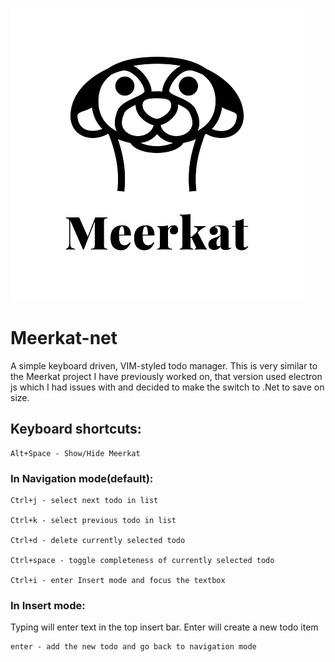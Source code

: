 ![Meerkat](https://raw.githubusercontent.com/oldtimerza/meerkat/master/logo.png)

# Meerkat-net

A simple keyboard driven, VIM-styled todo manager. This is very similar to the Meerkat project I have previously worked on, that version used electron js which I had issues with and decided to make the switch to .Net to save on size.

## Keyboard shortcuts:

    Alt+Space - Show/Hide Meerkat

### In Navigation mode(default):

    Ctrl+j - select next todo in list

    Ctrl+k - select previous todo in list

    Ctrl+d - delete currently selected todo

    Ctrl+space - toggle completeness of currently selected todo

    Ctrl+i - enter Insert mode and focus the textbox

### In Insert mode:

Typing will enter text in the top insert bar. Enter will create a new todo item

    enter - add the new todo and go back to navigation mode
